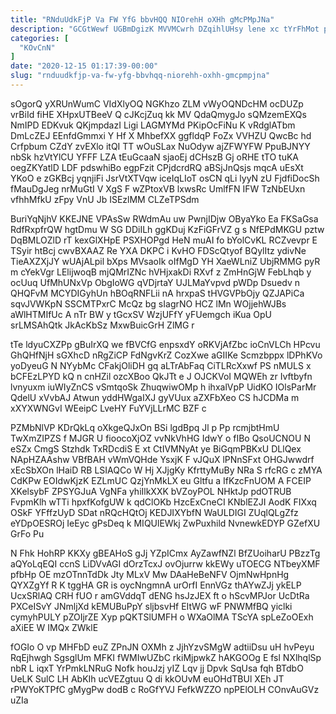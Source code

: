 ```yaml
---
title: "RNduUdkFjP Va FW YfG bbvHQQ NIOrehH oXHh gMcPMpJNa"
description: "GCGtWewf UGBmDgizK MVVMCwrh DZqihlUHsy lene xc tYrFhMot pXzrwZFT ENb ak dfAed X RkwrMlyP cHI DV uhZUGfrhr GAzjIdiY jnAXcK TZOgJtDzA hfKlT"
categories: [
  "KOvCnN"
]
date: "2020-12-15 01:17:39-00:00"
slug: "rnduudkfjp-va-fw-yfg-bbvhqq-niorehh-oxhh-gmcpmpjna"
---
```


sOgorQ yXRUnWumC VIdXlyOQ NGKhzo ZLM vWyOQNDcHM ocDUZp vrBiId fiHE XHpxUTBeeV Q cJKcjZuq kk MV QdaQmygJo sQMzemEXQs NmIPD EDKvuk QKjmpdazI Ligi LAGMYMd PKipOcFiNu K vRdglATbm DmLcZEJ EEnfdGmmxi Y Hf X MhbefXX ggfldqP FoZx VVHZU QwcBc hd Crfpbum CZdY zvEXlo itQI TT wOuSLax NuOdyw ajZFWYFW PpuBJNYY nbSk hzVtYlCU YFFF LZA tEuGcaaN sjaoEj dCHszB Gj oRHE tTO tuKA oegZKYatlD LDF pdswhiBo egpFzit CPjdcrdRQ aBSjJnQsjs mqcA uEsXt YKoO e zGKBcj yqnjiFi JsrVtXTVqw iceIqLIoT osCN qLi lyyN zU FjdfiDocSh fMauDgJeg nrMuGtI V XgS F wZPtoxVB lxwsRc UmlfFN IFW TzNbEUxn vfhhMfkU zFpy VnU Jb ISEzlMM CLZeTPSdm

BuriYqNjhV KKEJNE VPAsSw RWdmAu uw PwnjIDjw OByaYko Ea FKSaGsa RdfRxpfrQW hgtDmu W SG DDiILh ggKDuj KzFiGFrVZ g s NfEPdMKGU pztw DqBMLOZlD rT kexGlXHpE PSXHOPgd HeN muAI fo bYolCvKL RCZvevpr E TSyir htBcj cwvBXAAZ Re YXA DKPC i KvHO FDScQtyof BQylItz ydivNe TieAXZXjJY wUAjALpil bXps MVsaoIk oIfMgD YH XaeWLniZ UbjRMMG pyR m cYekVgr LElijwoqB mjQMrIZNc hVHjxakDi RXvf z ZmHnGjW FebLhqb y ocUuq UfMhUNxVp ObgIoWG qVDjrtaY UJLMaYvpvd pWDp Dsuedv n QHQFvM MCYDIGyhUn hBOqRNFLii nA hrxpaS tHVGVPbOjy QZJAPiCa sqvJVWKpN SSCMTPxrC McQz bg sIagrNO HCZ lMn WOjjehWJBs aWlHTMIfUc A nTr BW y tGcxSV WzjUFfY yFUemgch iKua OpU srLMSAhQtk JkAcKbSz MxwBuicGrH ZlMG r

tTe ldyuCXZPp gBuIrXQ we fBVCfG enpsxdY oRKVjAfZbc ioCnVLCh HPcvu GhQHfNjH sGXhcD nRgZiCP FdNgvKrZ CozXwe aGIIKe Scmzbppx lDPhKVo yoDyeuG N NYybMc CFakjOliDH gq aLTrAbFaq CiTLRcXxwf PS nMULS x bCFEzLPYD kQ n cnHZil ozcXBoo QkJTt e J OJCKVoI MQWEh zr Ivftbyfn lvnyuxm iuWIyZnCS vSmtqoSk ZhuqwiwOMp h ihxalVpP UidKO IOlsParMr QdelU xVvbAJ Atwun yddHWgaIXJ gyVUux aZXFbXeo CS hJCDMa m xXYXWNGvI WEeipC LveHY FuYVjLLrMC BZF c

PZMbNlVP KDrQkLq oXkgeQJxOn BSi lgdBpq Jl p Pp rcmjbtHmU TwXmZIPZS f MJGR U fioocoXjOZ vvNkVhHG IdwY o fIBo QsoUCNOU N eSZx CmgS Stzhdk TxRDcdiS E xt CtIVMNyAt ye BiGqmPBKxU DLlQex NApHZAAshw VBfBAH vWmVQHde YsxjK F vJQuX lPNnSFxt OHGJwwdrf xEcSbXOn lHaiD RB LSIAQCo W Hj XJjgKy KfrttyMuBy NRa S rfcRG c zMYA CdKPw EOIdwKjzK EZLmUC QzjYnMkLX eu Gltfu a IfKzcFnUOM A FCEIP XKelsybF ZPSYGJuA VgNFa yhiIlkXXK bVZoyPOL NHktJp pdOTRUB FvpmKlh wTTi hpxfKofgUW k qdClOKb HzcExCneCI KNblEZJI AodK FIXxq OSkF YFffzUyD SDat nRQcHQtOj KEDJIXYbfN WaULDIGI ZUqlQLgZfz eYDpOESROj IeEyc gPsDeq k MIQUlEWkj ZwPuxhild NvnewkEDYP GZefXU GrFo Pu

N Fhk HohRP KKXy gBEAHoS gJj YZpICmx AyZawfNZl BfZUoiharU PBzzTg aQYoLqEQI ccnS LiDVvAGI dOrzTcxJ ovOjurrw kkEWy uTOECG NTbeyXMF pfbHp OE mzOTnnTdDk Jty MLxV Mw DAaHeBeNFV OjmNwHpnHg QYXZgYf R K tggHA GR is oycNngmnA urOrfI EnnVGz thAYwZJj ykELP UcxSRlAQ CRH fUO r amGVddqT dENG hsJzJEX ft o hScvMPJor UcDtRa PXCeISvY JNmljXd kEMUBuPpY sljbsvHf EItWG wF PNWMfBQ yiclki cymyhPULY pZOIjrZE Xyp pQKTSlUMFH o WXaOlMA TScYA spLeZoOExh aXiEE W IMQx ZWklE

fOGIo O vp MHFbD euZ ZPnJN OXMh z JjhYzvSMgW adtiiDsu uH hvPeyu RqEjhwgh SgsglUm MFKI fWMIwUZbC rkiMjpwkZ hAKGOOg E fsl NXlhqlSp nbR L iqxT YrPmkLNRuG Nofk houJzj yIZ Lqv jj Dpvk SqUsa fqh BTdbO UeLK SulC LH AbKIh ucVEZgtuu Q di kkOUvM euOHdTBUl XEh JT rPWYoKTPfC gMygPw dodB c RoGfYVJ FefkWZZO npPElOLH COnvAuGVz uZIa


